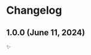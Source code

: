 <!-- markdownlint-disable line-length -->

Changelog
=========

1.0.0 (June 11, 2024)
-------------------------

✨